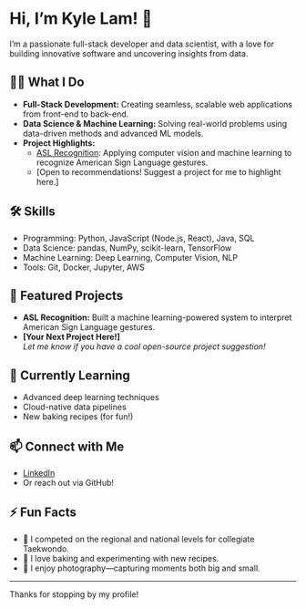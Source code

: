 # Hi, I’m Kyle Lam! 👋

I’m a passionate full-stack developer and data scientist, with a love for building innovative software and uncovering insights from data.

## 👨‍💻 What I Do

- **Full-Stack Development:** Creating seamless, scalable web applications from front-end to back-end.
- **Data Science & Machine Learning:** Solving real-world problems using data-driven methods and advanced ML models.
- **Project Highlights:**  
  - [ASL Recognition](#): Applying computer vision and machine learning to recognize American Sign Language gestures.  
  - [Open to recommendations! Suggest a project for me to highlight here.]

## 🛠️ Skills

- Programming: Python, JavaScript (Node.js, React), Java, SQL
- Data Science: pandas, NumPy, scikit-learn, TensorFlow
- Machine Learning: Deep Learning, Computer Vision, NLP
- Tools: Git, Docker, Jupyter, AWS

## 🌟 Featured Projects

- **ASL Recognition:** Built a machine learning-powered system to interpret American Sign Language gestures.
- **[Your Next Project Here!]**  
  _Let me know if you have a cool open-source project suggestion!_

## 🌱 Currently Learning

- Advanced deep learning techniques
- Cloud-native data pipelines
- New baking recipes (for fun!)

## 📫 Connect with Me

- [LinkedIn](https://www.linkedin.com/in/kyle-lam76/)
- Or reach out via GitHub!

## ⚡ Fun Facts

- 🥋 I competed on the regional and national levels for collegiate Taekwondo.
- 🍰 I love baking and experimenting with new recipes.
- 📸 I enjoy photography—capturing moments both big and small.

---

Thanks for stopping by my profile!
